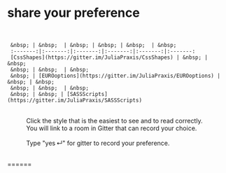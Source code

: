 # share your preference
&nbsp;  

     &nbsp; | &nbsp;  | &nbsp; | &nbsp; | &nbsp;  | &nbsp;
     :-------:|:-------:|:-------:|:-------:|:-------:|:-------:
     [CssShapes](https://gitter.im/JuliaPraxis/CssShapes) | &nbsp; | &nbsp; 
     &nbsp; | &nbsp;  | &nbsp;
     &nbsp; | [EUROoptions](https://gitter.im/JuliaPraxis/EUROoptions) | &nbsp; | &nbsp;
     &nbsp; | &nbsp;  | &nbsp;
     &nbsp; | &nbsp; | [SASSScripts](https://gitter.im/JuliaPraxis/SASSScripts)  

&nbsp;  
&nbsp;&nbsp;&nbsp;&nbsp;&nbsp;&nbsp;&nbsp;&nbsp;&nbsp;&nbsp;
     Click the style that is the easiest to see and to read correctly.  
&nbsp;&nbsp;&nbsp;&nbsp;&nbsp;&nbsp;&nbsp;&nbsp;&nbsp;&nbsp;
     You will link to a room in Gitter that can record your choice.    
&nbsp;       
&nbsp;&nbsp;&nbsp;&nbsp;&nbsp;&nbsp;&nbsp;&nbsp;&nbsp;&nbsp;
     Type "yes&thinsp;↵" for gitter to record your preference.
&nbsp;      
 &nbsp;       

======
